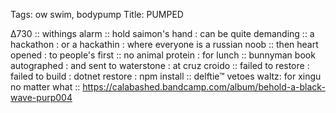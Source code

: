 Tags: ow swim, bodypump
Title: PUMPED  
  
∆730 :: withings alarm :: hold saimon's hand : can be quite demanding :: a hackathon : or a hackathin : where everyone is a russian noob :: then heart opened : to people's first :: no animal protein : for lunch :: bunnyman book autographed : and sent to waterstone : at cruz croido :: failed to restore : failed to build : dotnet restore : npm install :: delftie™ vetoes waltz: for xingu no matter what :: 
<https://calabashed.bandcamp.com/album/behold-a-black-wave-purp004>
